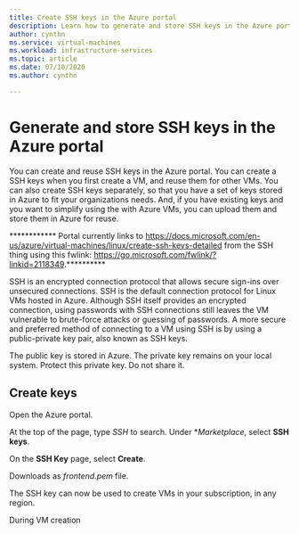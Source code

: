 ```yaml
---
title: Create SSH keys in the Azure portal 
description: Learn how to generate and store SSH keys in the Azure portal for connecting the Linux VMs.
author: cynthn
ms.service: virtual-machines
ms.workload: infrastructure-services
ms.topic: article
ms.date: 07/10/2020
ms.author: cynthn

---
```


# Generate and store SSH keys in the Azure portal

You can create and reuse SSH keys in the Azure portal. You can create a SSH keys when you first create a VM, and reuse them for other VMs. You can also create SSH keys separately, so that you have a set of keys stored in Azure to fit your organizations needs. And, if you have existing keys and you want to simplify using the with Azure VMs, you can upload them and store them in Azure for reuse.


************ Portal currently links to https://docs.microsoft.com/en-us/azure/virtual-machines/linux/create-ssh-keys-detailed from the SSH thing using this fwlink: https://go.microsoft.com/fwlink/?linkid=2118349.**********


SSH is an encrypted connection protocol that allows secure sign-ins over unsecured connections. SSH is the default connection protocol for Linux VMs hosted in Azure. Although SSH itself provides an encrypted connection, using passwords with SSH connections still leaves the VM vulnerable to brute-force attacks or guessing of passwords. A more secure and preferred method of connecting to a VM using SSH is by using a public-private key pair, also known as SSH keys.

The public key is stored in Azure. The private key remains on your local system. Protect this private key. Do not share it.


## Create keys

Open the Azure portal.

At the top of the page, type *SSH* to search. Under **Marketplace*, select **SSH keys**.

On the **SSH Key** page, select **Create**.

Downloads as *frontend.pem* file.


The SSH key can now be used to create VMs in your subscription, in any region.



During VM creation
